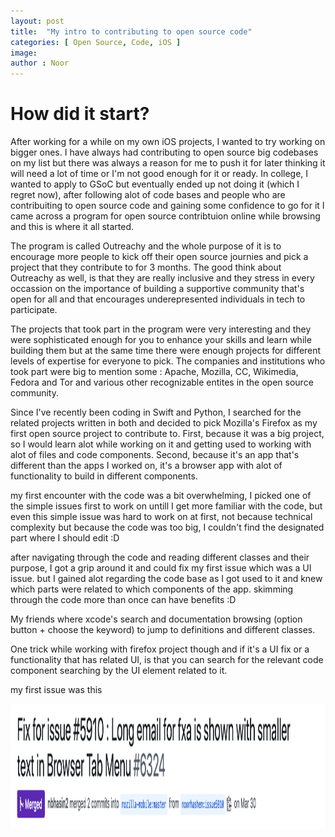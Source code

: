 ```yaml
---
layout: post
title:  "My intro to contributing to open source code"
categories: [ Open Source, Code, iOS ]
image: 
author : Noor
---
```


# How did it start? 

After working for a while on my own iOS projects, I wanted to try working on bigger ones. I have always had contributing to open source big codebases on my list but there was always a reason for me to push it for later thinking it will need a lot of time or I'm not good enough for it or ready. In college, I wanted to apply to GSoC but eventually ended up not doing it (which I regret now), after following alot of code bases and people who are contribuiting to open source code and gaining some confidence to go for it I came across a program for open source contribtuion online while browsing and this is where it all started.

The program is called Outreachy and the whole purpose of it is to encourage more people to kick off their open source journies and pick a project that they contribute to for 3 months. The good think about Outreachy as well, is that they are really inclusive and they stress in every occassion on the importance of building a supportive community that's open for all and that encourages underepresented individuals in tech to participate. 

The projects that took part in the program were very interesting and they were sophisticated enough for you to enhance your skills and learn while building them but at the same time there were enough projects for different levels of expertise for everyone to pick. The companies and institutions who took part were big to mention some : Apache, Mozilla, CC, Wikimedia, Fedora and Tor and various other recognizable entites in the open source community.

Since I've recently been coding in Swift and Python, I searched for the related projects written in both and decided to pick Mozilla's Firefox as my first open source project to contribute to. 
First, because it was a big project, so I would learn alot while working on it and getting used to working with alot of files and code components. Second, because it's an app that's different than the apps I worked on, it's a browser app with alot of functionality to build in different components.

my first encounter with the code was a bit overwhelming, I picked one of the simple issues first to work on untill I get more familiar with the code, but even this simple issue was hard to work on at first, not because technical complexity but because the code was too big, I couldn't find the designated part where I should edit :D

after navigating through the code and reading different classes and their purpose, I got a grip around it and could fix my first issue which was a UI issue. but I gained alot regarding the code base as I got used to it and knew which parts were related to which components of the app. skimming through the code more than once can have benefits :D 

My friends where xcode's search and documentation browsing (option button + choose the keyword) to jump to definitions and different classes.

One trick while working with firefox project though and if it's a UI fix or a functionality that has related UI, is that you can search for the relevant code component searching by the UI element related to it. 

my first issue was this 

<a href="https://github.com/mozilla-mobile/firefox-ios/pull/6324"><img src="/assets/images/PostsImages/firstOpenSourceContribution/firstIssue.png" alt="first issue" height="200"></a>



